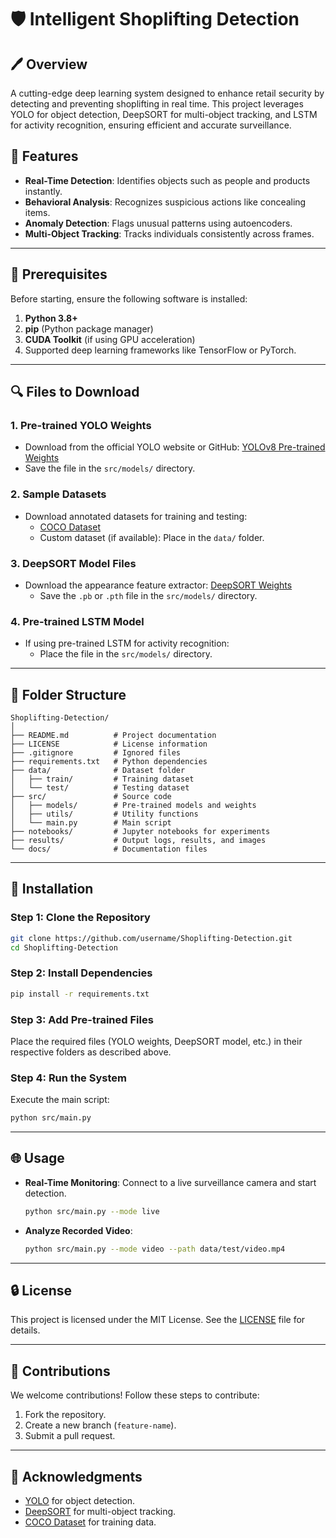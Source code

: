# 🛡️ Intelligent Shoplifting Detection

## 🖊️ Overview
A cutting-edge deep learning system designed to enhance retail security by detecting and preventing shoplifting in real time. This project leverages YOLO for object detection, DeepSORT for multi-object tracking, and LSTM for activity recognition, ensuring efficient and accurate surveillance.


## 🚀 Features
- **Real-Time Detection**: Identifies  objects such as people and products instantly.
- **Behavioral Analysis**: Recognizes suspicious actions like concealing items.
- **Anomaly Detection**: Flags unusual patterns using autoencoders.
- **Multi-Object Tracking**: Tracks individuals consistently across frames.

---

## 🔧 Prerequisites
Before starting, ensure the following software is installed:

1. **Python 3.8+**
2. **pip** (Python package manager)
3. **CUDA Toolkit** (if using GPU acceleration)
4. Supported deep learning frameworks like TensorFlow or PyTorch.

---

## 🔍 Files to Download
### 1. **Pre-trained YOLO Weights**
   - Download from the official YOLO website or GitHub:
     [YOLOv8 Pre-trained Weights](https://github.com/ultralytics/ultralytics)
   - Save the file in the `src/models/` directory.

### 2. **Sample Datasets**
   - Download annotated datasets for training and testing:
     - [COCO Dataset](https://cocodataset.org/#download)
     - Custom dataset (if available): Place in the `data/` folder.

### 3. **DeepSORT Model Files**
   - Download the appearance feature extractor:
     [DeepSORT Weights](https://github.com/nwojke/deep_sort)
     - Save the `.pb` or `.pth` file in the `src/models/` directory.

### 4. **Pre-trained LSTM Model**
   - If using pre-trained LSTM for activity recognition:
     - Place the file in the `src/models/` directory.

---

## 🚪 Folder Structure
```
Shoplifting-Detection/
│
├── README.md          # Project documentation
├── LICENSE            # License information
├── .gitignore         # Ignored files
├── requirements.txt   # Python dependencies
├── data/              # Dataset folder
│   ├── train/         # Training dataset
│   └── test/          # Testing dataset
├── src/               # Source code
│   ├── models/        # Pre-trained models and weights
│   ├── utils/         # Utility functions
│   └── main.py        # Main script
├── notebooks/         # Jupyter notebooks for experiments
├── results/           # Output logs, results, and images
└── docs/              # Documentation files
```

---

## 🚜 Installation

### Step 1: Clone the Repository
```bash
git clone https://github.com/username/Shoplifting-Detection.git
cd Shoplifting-Detection
```

### Step 2: Install Dependencies
```bash
pip install -r requirements.txt
```

### Step 3: Add Pre-trained Files
Place the required files (YOLO weights, DeepSORT model, etc.) in their respective folders as described above.

### Step 4: Run the System
Execute the main script:
```bash
python src/main.py
```

---

## 🌐 Usage
- **Real-Time Monitoring**:
   Connect to a live surveillance camera and start detection.
   ```bash
   python src/main.py --mode live
   ```
- **Analyze Recorded Video**:
   ```bash
   python src/main.py --mode video --path data/test/video.mp4
   ```

---

## 🔒 License
This project is licensed under the MIT License. See the [LICENSE](LICENSE) file for details.

---

## 🙏 Contributions
We welcome contributions! Follow these steps to contribute:
1. Fork the repository.
2. Create a new branch (`feature-name`).
3. Submit a pull request.

---

## 🔎 Acknowledgments
- [YOLO](https://github.com/ultralytics/yolov8) for object detection.
- [DeepSORT](https://github.com/nwojke/deep_sort) for multi-object tracking.
- [COCO Dataset](https://cocodataset.org) for training data.
